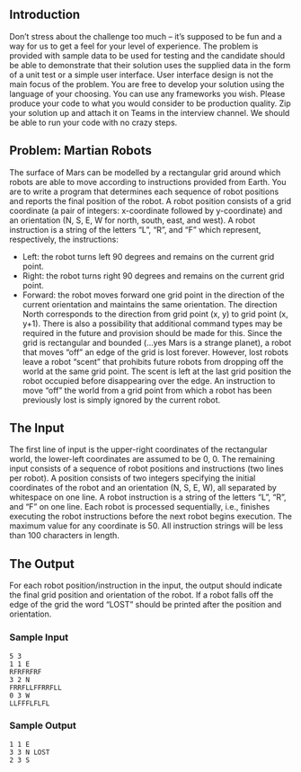 ## Introduction

Don’t stress about the challenge too much – it’s supposed to be fun and a way for us to get a
feel for your level of experience.
The problem is provided with sample data to be used for testing and the candidate should be
able to demonstrate that their solution uses the supplied data in the form of a unit test or a
simple user interface. User interface design is not the main focus of the problem.
You are free to develop your solution using the language of your choosing. You can use any
frameworks you wish. Please produce your code to what you would consider to be production
quality.
Zip your solution up and attach it on Teams in the interview channel. We should be able to run
your code with no crazy steps.

## Problem: Martian Robots

The surface of Mars can be modelled by a rectangular grid around which robots are able to
move according to instructions provided from Earth. You are to write a program that determines
each sequence of robot positions and reports the final position of the robot.
A robot position consists of a grid coordinate (a pair of integers: x-coordinate followed by
y-coordinate) and an orientation (N, S, E, W for north, south, east, and west).
A robot instruction is a string of the letters “L”, “R”, and “F” which represent, respectively, the
instructions:

- Left: the robot turns left 90 degrees and remains on the current grid point.
- Right: the robot turns right 90 degrees and remains on the current grid point.
- Forward: the robot moves forward one grid point in the direction of the current
  orientation and maintains the same orientation.
  The direction North corresponds to the direction from grid point (x, y) to grid point (x, y+1).
  There is also a possibility that additional command types may be required in the future and
  provision should be made for this.
  Since the grid is rectangular and bounded (...yes Mars is a strange planet), a robot that moves
  “off” an edge of the grid is lost forever. However, lost robots leave a robot “scent” that prohibits
  future robots from dropping off the world at the same grid point. The scent is left at the last grid
  position the robot occupied before disappearing over the edge.
  An instruction to move “off” the world from a grid point from which a robot has been previously
  lost is simply ignored by the current robot.

## The Input

The first line of input is the upper-right coordinates of the rectangular world, the lower-left
coordinates are assumed to be 0, 0.
The remaining input consists of a sequence of robot positions and instructions (two lines per
robot). A position consists of two integers specifying the initial coordinates of the robot and an
orientation (N, S, E, W), all separated by whitespace on one line. A robot instruction is a string
of the letters “L”, “R”, and “F” on one line.
Each robot is processed sequentially, i.e., finishes executing the robot instructions before the
next robot begins execution.
The maximum value for any coordinate is 50.
All instruction strings will be less than 100 characters in length.

## The Output

For each robot position/instruction in the input, the output should indicate the final grid position
and orientation of the robot. If a robot falls off the edge of the grid the word “LOST” should be
printed after the position and orientation.

### Sample Input

```
5 3
1 1 E
RFRFRFRF
3 2 N
FRRFLLFFRRFLL
0 3 W
LLFFFLFLFL
```

### Sample Output

```
1 1 E
3 3 N LOST
2 3 S
```
